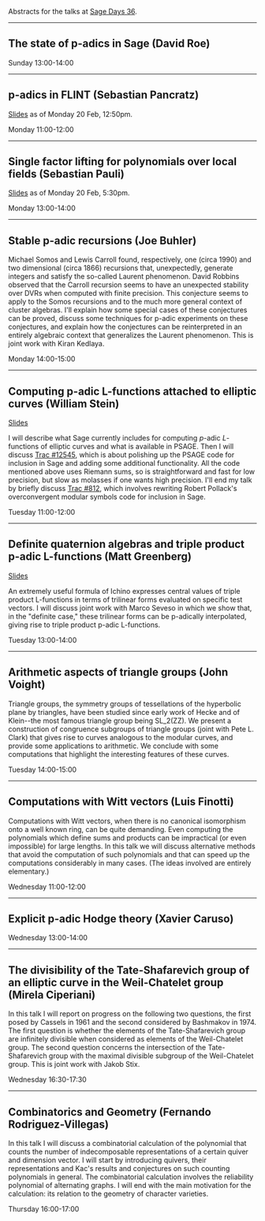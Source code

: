 
Abstracts for the talks at <a href="/padicSageDays">Sage Days 36</a>. 



---

 

<a name="Roe"></a> 
## The state of p-adics in Sage (David Roe)

Sunday 13:00-14:00 

---

 <a name="Pancratz"></a> 
## p-adics in FLINT (Sebastian Pancratz)

<a href="padicSageDays/Abstracts/Pancratz.pdf">Slides</a> as of Monday 20 Feb, 12:50pm. 

Monday 11:00-12:00 

---

 <a name="Pauli"></a> 
## Single factor lifting for polynomials over local fields (Sebastian Pauli)

<a href="padicSageDays/Abstracts/Pauli.pdf">Slides</a> as of Monday 20 Feb, 5:30pm. 

Monday 13:00-14:00 

---

 <a name="Buhler"></a> 
## Stable p-adic recursions (Joe Buhler)

Michael Somos and Lewis Carroll found, respectively, one (circa 1990) and two dimensional (circa 1866) recursions that, unexpectedly, generate integers and satisfy the so-called Laurent phenomenon. David Robbins observed that the Carroll recursion seems to have an unexpected stability over DVRs when computed with finite precision. This conjecture seems to apply to the Somos recursions and to the much more general context of cluster algebras.  I'll explain how some special cases of these conjectures can be proved, discuss some techniques for p-adic experiments on these conjectures, and explain how the conjectures can be reinterpreted in an entirely algebraic context that generalizes the Laurent phenomenon.  This is joint work with Kiran Kedlaya. 

Monday 14:00-15:00 

---

 <a name="Stein"></a> 
## Computing p-adic L-functions attached to elliptic curves (William Stein)

<a class="http" href="http://sagenb.org/home/pub/4354/">Slides</a> 

I will describe what Sage currently includes for computing $p$-adic $L$-functions of elliptic curves and what is available in PSAGE.  Then I will discuss <a class="http" href="http://trac.sagemath.org/sage_trac/ticket/12545">Trac #12545</a>, which is about polishing up the PSAGE code for inclusion in Sage and adding some additional functionality.  All the code mentioned above uses Riemann sums, so is straightforward and fast for low precision, but slow as molasses if one wants high precision. I'll end my talk by briefly discuss <a class="http" href="http://trac.sagemath.org/sage_trac/ticket/812">Trac #812</a>, which involves rewriting Robert Pollack's overconvergent modular symbols code for inclusion in Sage.  

Tuesday 11:00-12:00 

---

 <a name="Greenberg"></a> 
## Definite quaternion algebras and triple product p-adic L-functions (Matt Greenberg)

<a href="padicSageDays/Abstracts/Greenberg.pdf">Slides</a> 

An extremely useful formula of Ichino expresses central values of triple product L-functions in terms of trilinear forms evaluated on specific test vectors.  I will discuss joint work with Marco Seveso in which we show that, in the "definite case,"  these trilinear forms can be p-adically interpolated, giving rise to triple product p-adic L-functions. 

Tuesday 13:00-14:00 

---

 <a name="Voight"></a> 
## Arithmetic aspects of triangle groups (John Voight)

Triangle groups, the symmetry groups of tessellations of the hyperbolic plane by triangles, have been studied since early work of Hecke and of Klein--the most famous triangle group being SL_2(ZZ).  We present a construction of congruence subgroups of triangle groups (joint with Pete L. Clark) that gives rise to curves analogous to the modular curves, and provide some applications to arithmetic.  We conclude with some computations that highlight the interesting features of these curves. 

Tuesday 14:00-15:00 

---

 <a name="Finotti"></a> 
## Computations with Witt vectors (Luis Finotti)

Computations with Witt vectors, when there is no canonical isomorphism onto a well known ring, can be quite demanding.  Even computing the polynomials which define sums and products can be impractical (or even impossible) for large lengths.  In this talk we will discuss alternative methods that avoid the computation of such polynomials and that can speed up the computations considerably in many cases.  (The ideas involved are entirely elementary.) 

Wednesday 11:00-12:00 

---

 <a name="Caruso"></a> 
## Explicit p-adic Hodge theory (Xavier Caruso)

Wednesday 13:00-14:00 

---

 <a name="Ciperiani"></a> 
## The divisibility of the Tate-Shafarevich group of an elliptic curve in the Weil-Chatelet group (Mirela Ciperiani)

In this talk I will report on progress on the following two questions, the first posed by Cassels in 1961 and the second considered by Bashmakov in 1974. The first question is whether the elements of the Tate-Shafarevich group are infinitely divisible when considered as elements of the Weil-Chatelet group. The second question concerns the intersection of the Tate-Shafarevich group with the maximal divisible subgroup of the Weil-Chatelet group. This is joint work with Jakob Stix. 

Wednesday 16:30-17:30 

---

 <a name="RodriguezVillegas"></a> 
## Combinatorics and Geometry (Fernando Rodriguez-Villegas)

In this talk I will discuss a combinatorial calculation of the polynomial that counts the number of indecomposable representations of a certain quiver and dimension vector. I will start by introducing quivers, their representations and Kac's results and conjectures on such counting polynomials in general. The combinatorial calculation involves the reliability polynomial of alternating graphs. I will end with the main motivation for the calculation: its relation to the geometry of character varieties. 

Thursday 16:00-17:00 
